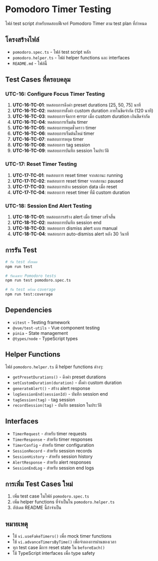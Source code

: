 # Pomodoro Timer Testing

ไฟล์ test script สำหรับทดสอบฟีเจอร์ Pomodoro Timer ตาม test plan ที่กำหนด

## โครงสร้างไฟล์

- `pomodoro.spec.ts` - ไฟล์ test script หลัก
- `pomodoro.helper.ts` - ไฟล์ helper functions และ interfaces
- `README.md` - ไฟล์นี้

## Test Cases ที่ครอบคลุม

### UTC-16: Configure Focus Timer Testing

1. **UTC-16-TC-01**: ทดสอบการดึงค่า preset durations [25, 50, 75] นาที
2. **UTC-16-TC-02**: ทดสอบการตั้งค่า custom duration ภายในขีดจำกัด (120 นาที)
3. **UTC-16-TC-03**: ทดสอบการจัดการ error เมื่อ custom duration เกินขีดจำกัด
4. **UTC-16-TC-04**: ทดสอบการเริ่มต้น timer
5. **UTC-16-TC-05**: ทดสอบการหยุดชั่วคราว timer
6. **UTC-16-TC-06**: ทดสอบการเริ่มต้นใหม่ timer
7. **UTC-16-TC-07**: ทดสอบการหยุด timer
8. **UTC-16-TC-08**: ทดสอบการ tag session
9. **UTC-16-TC-09**: ทดสอบการบันทึก session ในประวัติ

### UTC-17: Reset Timer Testing

1. **UTC-17-TC-01**: ทดสอบการ reset timer จากสถานะ running
2. **UTC-17-TC-02**: ทดสอบการ reset timer จากสถานะ paused
3. **UTC-17-TC-03**: ทดสอบการล้าง session data เมื่อ reset
4. **UTC-17-TC-04**: ทดสอบการ reset timer ที่มี custom duration

### UTC-18: Session End Alert Testing

1. **UTC-18-TC-01**: ทดสอบการสร้าง alert เมื่อ timer เสร็จสิ้น
2. **UTC-18-TC-02**: ทดสอบการบันทึก session end
3. **UTC-18-TC-03**: ทดสอบการ dismiss alert แบบ manual
4. **UTC-18-TC-04**: ทดสอบการ auto-dismiss alert หลัง 30 วินาที

## การรัน Test

```bash
# รัน test ทั้งหมด
npm run test

# รันเฉพาะ Pomodoro tests
npm run test pomodoro.spec.ts

# รัน test พร้อม coverage
npm run test:coverage
```

## Dependencies

- `vitest` - Testing framework
- `@vue/test-utils` - Vue component testing
- `pinia` - State management
- `@types/node` - TypeScript types

## Helper Functions

ไฟล์ `pomodoro.helper.ts` มี helper functions ต่างๆ:

- `getPresetDurations()` - ดึงค่า preset durations
- `setCustomDuration(duration)` - ตั้งค่า custom duration
- `generateAlert()` - สร้าง alert response
- `logSessionEnd(sessionId)` - บันทึก session end
- `tagSession(tag)` - tag session
- `recordSession(tag)` - บันทึก session ในประวัติ

## Interfaces

- `TimerRequest` - สำหรับ timer requests
- `TimerResponse` - สำหรับ timer responses
- `TimerConfig` - สำหรับ timer configuration
- `SessionRecord` - สำหรับ session records
- `SessionHistory` - สำหรับ session history
- `AlertResponse` - สำหรับ alert responses
- `SessionEndLog` - สำหรับ session end logs

## การเพิ่ม Test Cases ใหม่

1. เพิ่ม test case ในไฟล์ `pomodoro.spec.ts`
2. เพิ่ม helper functions ที่จำเป็นใน `pomodoro.helper.ts`
3. อัปเดต README นี้ถ้าจำเป็น

## หมายเหตุ

- ใช้ `vi.useFakeTimers()` เพื่อ mock timer functions
- ใช้ `vi.advanceTimersByTime()` เพื่อจำลองการผ่านของเวลา
- ทุก test case มีการ reset state ใน `beforeEach()`
- ใช้ TypeScript interfaces เพื่อ type safety
